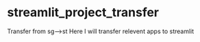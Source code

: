 # streamlit_project_transfer
Transfer from sg-->st
Here I will transfer relevent apps  to streamlit
